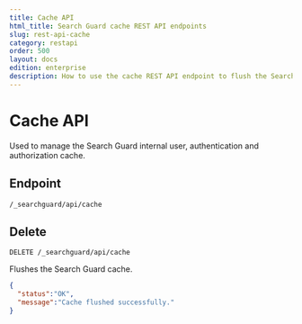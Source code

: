 ```yaml
---
title: Cache API
html_title: Search Guard cache REST API endpoints
slug: rest-api-cache
category: restapi
order: 500
layout: docs
edition: enterprise
description: How to use the cache REST API endpoint to flush the Search Guard cache.
---
```

<!---
Copryight 2017 floragunn GmbH
-->

# Cache API

Used to manage the Search Guard internal user, authentication and authorization cache.

## Endpoint

```
/_searchguard/api/cache
```

## Delete

```
DELETE /_searchguard/api/cache
```

Flushes the Search Guard cache.

```json
{
  "status":"OK",
  "message":"Cache flushed successfully."
}
```
